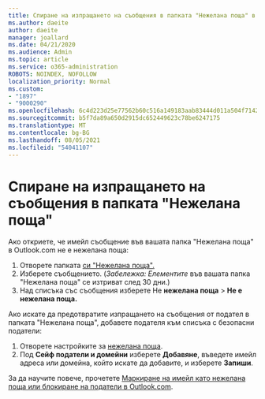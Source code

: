 ```yaml
---
title: Спиране на изпращането на съобщения в папката "Нежелана поща" в Outlook.com
ms.author: daeite
author: daeite
manager: joallard
ms.date: 04/21/2020
ms.audience: Admin
ms.topic: article
ms.service: o365-administration
ROBOTS: NOINDEX, NOFOLLOW
localization_priority: Normal
ms.custom:
- "1897"
- "9000290"
ms.openlocfilehash: 6c4d223d25e77562b60c516a149183aab83444d011a504f71424479792c97cfa
ms.sourcegitcommit: b5f7da89a650d2915dc652449623c78be6247175
ms.translationtype: MT
ms.contentlocale: bg-BG
ms.lasthandoff: 08/05/2021
ms.locfileid: "54041107"
---
```

# <a name="stop-messages-from-going-to-your-junk-email-folder"></a>Спиране на изпращането на съобщения в папката "Нежелана поща"

Ако откриете, че имейл съобщение във вашата папка "Нежелана поща" в Outlook.com не е нежелана поща:

1. Отворете папката [си "Нежелана поща".](https://outlook.live.com/mail/junkemail)
1. Изберете съобщението. (*Забележка: Елементите* във вашата папка "Нежелана поща" се изтриват след 30 дни.)
1. Над списъка със съобщения изберете Не **нежелана поща**  >  **Не е нежелана поща.**

Ако искате да предотвратите изпращането на съобщения от подател в папката "Нежелана поща", добавете подателя към списъка с безопасни податели:

1. Отворете настройките за [нежелана поща](https://go.microsoft.com/fwlink/?linkid=2035804).
1. Под **Сейф податели и домейни** изберете **Добавяне**, въведете имейл адреса или домейна, който искате да добавите, и изберете **Запиши**.

За да научите повече, прочетете [Маркиране на имейл като нежелана поща или блокиране на податели в Outlook.com](https://support.office.com/article/a3ece97b-82f8-4a5e-9ac3-e92fa6427ae4?wt.mc_id=Office_Outlook_com_Alchemy).
